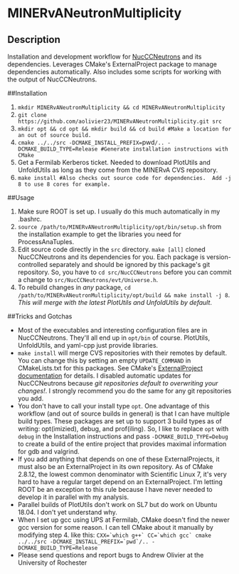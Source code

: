 # MINERvANeutronMultiplicity

## Description

Installation and development workflow for [NucCCNeutrons](https://github.com/MinervaExpt/NucCCNeutrons) and its dependencies.  Leverages CMake's ExternalProject package to manage dependencies automatically.  Also includes some scripts for working with the output of NucCCNeutrons.

##Installation

1. `mkdir MINERvANeutronMultiplicity && cd MINERvANeutronMultiplicity`
2. `git clone https://github.com/aolivier23/MINERvANeutronMultiplicity.git src`
3. `mkdir opt && cd opt && mkdir build && cd build #Make a location for an out of source build.`
4. `cmake ../../src -DCMAKE_INSTALL_PREFIX=`pwd`/.. -DCMAKE_BUILD_TYPE=Release #Generate installation instructions with CMake`
5. Get a Fermilab Kerberos ticket.  Needed to download PlotUtils and UnfoldUtils as long as they come from the MINERvA CVS repository.
6. `make install #Also checks out source code for dependencies.  Add -j 8 to use 8 cores for example.`

##Usage

1. Make sure ROOT is set up.  I usually do this much automatically in my .bashrc.
2. `source /path/to/MINERvANeutronMultiplicity/opt/bin/setup.sh` from the installation example to get the libraries you need for ProcessAnaTuples.
3. Edit source code directly in the `src` directory.  `make [all]` cloned NucCCNeutrons and its dependencies for you.  Each package is version-controlled separately and should be ignored by this package's git repository.  So, you have to `cd src/NucCCNeutrons` before you can commit a change to `src/NucCCNeutrons/evt/Universe.h`.
4. To rebuild changes in *any* package, `cd /path/to/MINERvANeutronMultiplicity/opt/build && make install -j 8`.  *This will merge with the latest PlotUtils and UnfoldUtils by default*.

##Tricks and Gotchas

- Most of the executables and interesting configuration files are in NucCCNeutrons.  They'll all end up in `opt/bin` of course.  PlotUtils, UnfoldUtils, and yaml-cpp just provide libraries.
- `make install` will merge CVS repositories with their remotes by default.  You can change this by setting an empty `UPDATE_COMMAND` in CMakeLists.txt for this packages.  See CMake's [ExternalProject documentation](https://cmake.org/cmake/help/latest/module/ExternalProject.html) for details.  I disabled automatic updates for NucCCNeutrons because *git repositories default to overwriting your changes!*.  I strongly recommend you do the same for any git repositories you add.
- You don't have to call your install type `opt`.  One advantage of this workflow (and out of source builds in general) is that I can have multiple build types.  These packages are set up to support 3 build types as of writing: opt(imizied), debug, and prof(iling).  So, I like to replace `opt` with `debug` in the Installation instructions and pass `-DCMAKE_BUILD_TYPE=Debug` to create a build of the entire project that provides maximal information for gdb and valgrind.
- If you add anything that depends on one of these ExternalProjects, it must also be an ExternalProject in its own repository.  As of CMake 2.8.12, the lowest common denominator with Scientific Linux 7, it's very hard to have a regular target depend on an ExternalProject.  I'm letting ROOT be an exception to this rule because I have never needed to develop it in parallel with my analysis.
- Parallel builds of PlotUtils don't work on SL7 but do work on Ubuntu 18.04.  I don't yet understand why.
- When I set up gcc using UPS at Fermilab, CMake doesn't find the newer gcc version for some reason.  I can tell CMake about it manually by modifying step 4. like this:
```CXX=`which g++` CC=`which gcc` cmake ../../src -DCMAKE_INSTALL_PREFIX=`pwd`/.. -DCMAKE_BUILD_TYPE=Release```
- Please send questions and report bugs to Andrew Olivier at the University of Rochester
